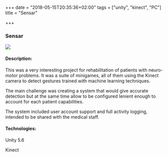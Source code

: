 +++
date = "2018-05-15T20:35:36+02:00"
tags = ["unity", "kinect", "PC"]
title = "Sensar"

+++
### Sensar

![](/uploads/2018/05/08/sensar1.png)

#### Description:

This was a very interesting project for rehabilitation of patients with neuro-motor problems. It was a suite of minigames, all of them using the Kinect camera to detect gestures trained with machine learning techniques.

The main challenge was creating a system that would give accurate detection but at the same time allow to be configured lenient enough to account for each patient capabilities.

The system included user account support and full activity logging, intended to be shared with the medical staff.

#### Technologies:

Unity 5.6

Kinect
